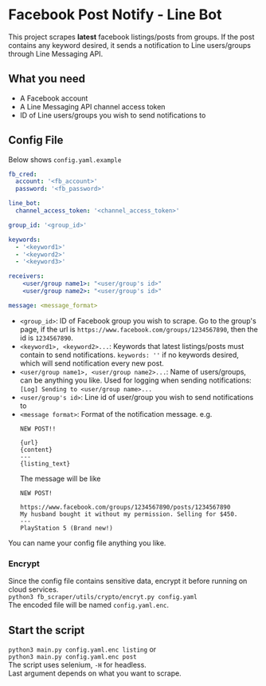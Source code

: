 # Facebook Post Notify - Line Bot
This project scrapes **latest** facebook listings/posts from groups. If the post contains any keyword desired, 
it sends a notification to Line users/groups through Line Messaging API.

## What you need
- A Facebook account
- A Line Messaging API channel access token
- ID of Line users/groups you wish to send notifications to

## Config File
Below shows `config.yaml.example`
```yaml
fb_cred:
  account: '<fb_account>'
  password: '<fb_password>'

line_bot:
  channel_access_token: '<channel_access_token>'

group_id: '<group_id>'

keywords:
  - '<keyword1>'
  - '<keyword2>'
  - '<keyword3>'

receivers:
    <user/group name1>: "<user/group's id>"
    <user/group name2>: "<user/group's id>"

message: <message_format>
```
- `<group_id>`: ID of Facebook group you wish to scrape. Go to the group's page, if the url is 
`https://www.facebook.com/groups/1234567890`, then the id is `1234567890`.
- `<keyword1>, <keyword2>...`: Keywords that latest listings/posts must contain to send notifications.
    `keywords: ''` if no keywords desired, which will send notification every new post.
- `<user/group name1>, <user/group name2>...`: Name of users/groups, can be anything you like. Used for logging 
    when sending notifications: `[Log] Sending to <user/group name>...`
- `<user/group's id>`: Line id of user/group you wish to send notifications to
- `<message format>`: Format of the notification message. e.g.
  ```
  NEW POST!!
  
  {url}
  {content}
  ---
  {listing_text}
  ```
  The message will be like
  ```
  NEW POST!
  
  https://www.facebook.com/groups/1234567890/posts/1234567890
  My husband bought it without my permission. Selling for $450.
  ---
  PlayStation 5 (Brand new!)
  ```
You can name your config file anything you like.

### Encrypt
Since the config file contains sensitive data, encrypt it before running on cloud services. \
`python3 fb_scraper/utils/crypto/encryt.py config.yaml` \
The encoded file will be named `config.yaml.enc`.

## Start the script
`python3 main.py config.yaml.enc listing` or \
`python3 main.py config.yaml.enc post` \
The script uses selenium, `-H` for headless. \
Last argument depends on what you want to scrape.
